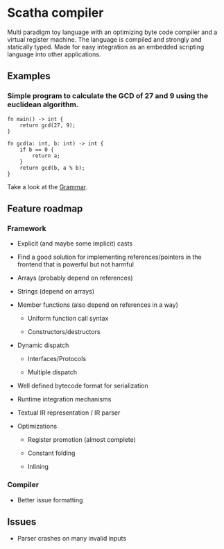 # Scatha compiler

Multi paradigm toy language with an optimizing byte code compiler and a virtual register machine.
The language is compiled and strongly and statically typed. 
Made for easy integration as an embedded scripting language into other applications. 

## Examples
### Simple program to calculate the GCD of 27 and 9 using the euclidean algorithm. 
    fn main() -> int {
        return gcd(27, 9);
    }
    
    fn gcd(a: int, b: int) -> int {
        if b == 0 {
            return a;        
        }
        return gcd(b, a % b);
    }
    
Take a look at the [Grammar](docs/Grammar.md).

## Feature roadmap

### Framework

- Explicit (and maybe some implicit) casts

- Find a good solution for implementing references/pointers in the frontend that is powerful but not harmful 

- Arrays (probably depend on references)

- Strings (depend on arrays)

- Member functions (also depend on references in a way)

    - Uniform function call syntax
    
    - Constructors/destructors

- Dynamic dispatch
    
    - Interfaces/Protocols
    
    - Multiple dispatch

- Well defined bytecode format for serialization  

- Runtime integration mechanisms

- Textual IR representation / IR parser

- Optimizations

    - Register promotion (almost complete)
    
    - Constant folding
    
    - Inlining

### Compiler

- Better issue formatting

## Issues

- Parser crashes on many invalid inputs

